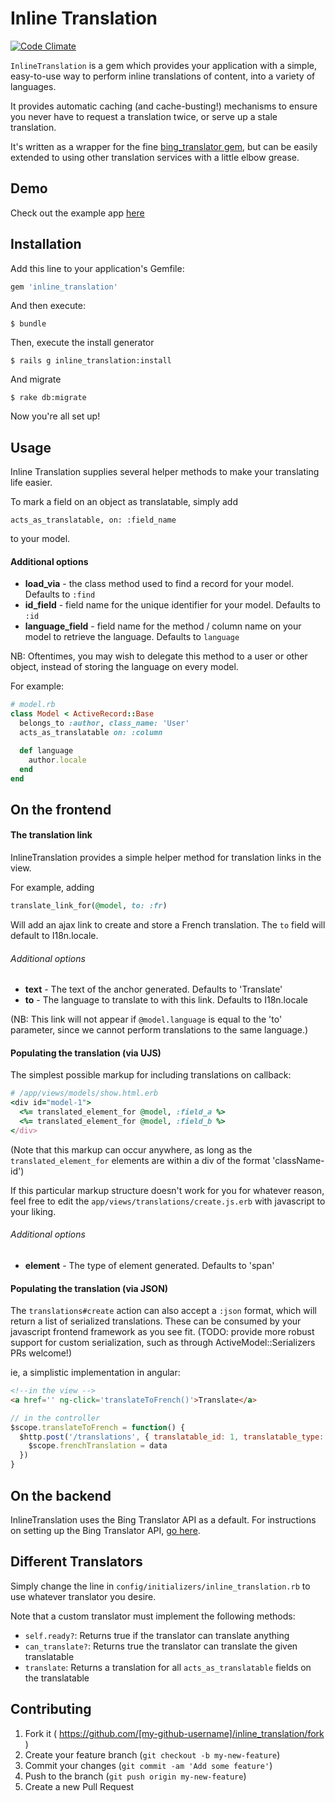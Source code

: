 # Inline Translation

[![Code Climate](https://img.shields.io/codeclimate/github/gdpelican/inline_translation.svg)](https://codeclimate.com/github/loomio/loomio) 

`InlineTranslation` is a gem which provides your application with a simple, easy-to-use way to perform inline translations of content, into a variety of languages.

It provides automatic caching (and cache-busting!) mechanisms to ensure you never have to request a translation twice, or serve up a stale translation.

It's written as a wrapper for the fine [bing_translator gem](https://github.com/relrod/bing_translator-gem), but can be easily extended to using other translation services with a little elbow grease.

## Demo

Check out the example app [here](http://inline-translation-test.herokuapp.com)

## Installation

Add this line to your application's Gemfile:

```ruby
gem 'inline_translation'
```

And then execute:

    $ bundle

Then, execute the install generator

    $ rails g inline_translation:install

And migrate

    $ rake db:migrate

Now you're all set up!

## Usage

Inline Translation supplies several helper methods to make your translating life easier.

To mark a field on an object as translatable, simply add

`acts_as_translatable, on: :field_name`

to your model.

#### Additional options

- **load_via** - the class method used to find a record for your model. Defaults to `:find`
- **id_field** - field name for the unique identifier for your model. Defaults to `:id`
- **language_field** - field name for the method / column name on your model to retrieve the language. Defaults to `language`

NB: Oftentimes, you may wish to delegate this method to a user or other object, instead of storing the language on every model.

For example:

```ruby
# model.rb
class Model < ActiveRecord::Base
  belongs_to :author, class_name: 'User'
  acts_as_translatable on: :column

  def language
    author.locale
  end
end
```

## On the frontend

#### The translation link

InlineTranslation provides a simple helper method for translation links in the view.

For example, adding

```ruby
translate_link_for(@model, to: :fr)
```

Will add an ajax link to create and store a French translation. The `to` field will default to I18n.locale.

###### Additional options

- **text** - The text of the anchor generated. Defaults to 'Translate'
- **to** - The language to translate to with this link. Defaults to I18n.locale

(NB: This link will not appear if `@model.language` is equal to the 'to' parameter, since we cannot perform translations to the same language.)

#### Populating the translation (via UJS)

The simplest possible markup for including translations on callback:

```ruby
# /app/views/models/show.html.erb
<div id="model-1">
  <%= translated_element_for @model, :field_a %>
  <%= translated_element_for @model, :field_b %>
</div>
```

(Note that this markup can occur anywhere, as long as the `translated_element_for` elements are within a div of the format 'className-id')

If this particular markup structure doesn't work for you for whatever reason, feel free to edit the `app/views/translations/create.js.erb` with javascript to your liking.

###### Additional options

- **element** - The type of element generated. Defaults to 'span'

#### Populating the translation (via JSON)

The `translations#create` action can also accept a `:json` format, which will return a list of serialized translations. These can be consumed by your javascript frontend framework as you see fit.
(TODO: provide more robust support for custom serialization, such as through ActiveModel::Serializers PRs welcome!)

ie, a simplistic implementation in angular:

```html
<!--in the view -->
<a href='' ng-click='translateToFrench()'>Translate</a>
```

```javascript
// in the controller
$scope.translateToFrench = function() {
  $http.post('/translations', { translatable_id: 1, translatable_type: 'Model', to: 'fr', format: 'json'}).then(function(data) {
    $scope.frenchTranslation = data
  })
}
```


## On the backend

InlineTranslation uses the Bing Translator API as a default. For instructions on setting up the Bing Translator API, [go here](https://github.com/relrod/bing_translator-gem#getting-a-client-id-and-secret).

## Different Translators

Simply change the line in `config/initializers/inline_translation.rb` to use whatever translator you desire.

Note that a custom translator must implement the following methods:

- `self.ready?`: Returns true if the translator can translate anything
- `can_translate?`: Returns true the translator can translate the given translatable
- `translate`: Returns a translation for all `acts_as_translatable` fields on the translatable

## Contributing

1. Fork it ( https://github.com/[my-github-username]/inline_translation/fork )
2. Create your feature branch (`git checkout -b my-new-feature`)
3. Commit your changes (`git commit -am 'Add some feature'`)
4. Push to the branch (`git push origin my-new-feature`)
5. Create a new Pull Request
